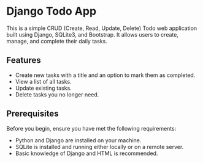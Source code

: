 # Django Todo App

This is a simple CRUD (Create, Read, Update, Delete) Todo web application built using Django, SQLite3, and Bootstrap. It allows users to create, manage, and complete their daily tasks.

## Features

- Create new tasks with a title and an option to mark them as completed.
- View a list of all tasks.
- Update existing tasks.
- Delete tasks you no longer need.

## Prerequisites

Before you begin, ensure you have met the following requirements:

- Python and Django are installed on your machine.
- SQLite is installed and running either locally or on a remote server.
- Basic knowledge of Django and HTML is recommended.
